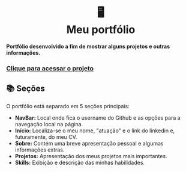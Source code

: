 <h1 align="center">🖥️ <br>
Meu portfólio</h1>
  <p><strong>Portfólio desenvolvido a fim de mostrar alguns projetos e outras informações.</strong></p>
  <h3><a href="https://akimkj.github.io/portfolio/">Clique para acessar o projeto</a></h3>

<h2>📚 Seções</h2>

<p>O portfólio está separado em 5 seções principais:</p>

<ul>
 <li><strong>NavBar:</strong> Local onde fica o username do Github e as opções para a navegação local na página.</li>
 <li><strong>Início:</strong> Localiza-se o meu nome, "atuação" e o link do linkedin e, futuramente, do meu CV.</li>
 <li><strong>Sobre:</strong> Contém uma breve apresentação pessoal e algumas informações extras.</li>
 <li><strong>Projetos:</strong> Apresentação dos meus projetos mais importantes.</li>
 <li><strong>Skills:</strong> Exibição e descrição das minhas habilidades.</li>
</ul>


